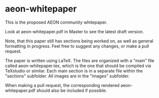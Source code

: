 # aeon-whitepaper
This is the proposed AEON community whitepaper.

Look at aeon-whitepaper.pdf in Master to see the latest draft version.

Note, that this paper still has sections being worked on, as well as general formatting in progress.
Feel free to suggest any changes, or make a pull request.

The paper is written using LaTeX. 
The files are organized with a "main" file called aeon-whitepaper.tex, which is the one that should be compiled via TeXstudio or similar. Each main section is in a separate file within the "sections" subfolder.  All images are in the "images" subfolder.

When making a pull request, the corresponding rendered aeon-whitepaper.pdf should also be included if possible.
